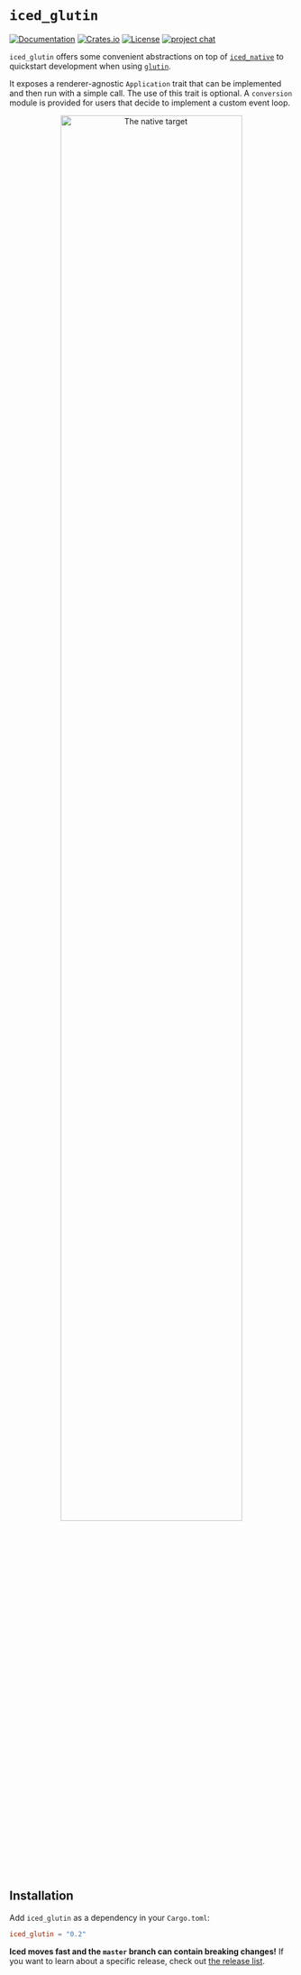 # `iced_glutin`
[![Documentation](https://docs.rs/iced_glutin/badge.svg)][documentation]
[![Crates.io](https://img.shields.io/crates/v/iced_glutin.svg)](https://crates.io/crates/iced_glutin)
[![License](https://img.shields.io/crates/l/iced_glutin.svg)](https://github.com/iced-rs/iced/blob/master/LICENSE)
[![project chat](https://img.shields.io/badge/chat-on_zulip-brightgreen.svg)](https://iced.zulipchat.com)

`iced_glutin` offers some convenient abstractions on top of [`iced_native`] to quickstart development when using [`glutin`].

It exposes a renderer-agnostic `Application` trait that can be implemented and then run with a simple call. The use of this trait is optional. A `conversion` module is provided for users that decide to implement a custom event loop.

<p align="center">
  <img alt="The native target" src="../docs/graphs/native.png" width="80%">
</p>

[documentation]: https://docs.rs/iced_glutin
[`iced_native`]: ../native
[`glutin`]: https://github.com/rust-windowing/glutin

## Installation
Add `iced_glutin` as a dependency in your `Cargo.toml`:

```toml
iced_glutin = "0.2"
```

__Iced moves fast and the `master` branch can contain breaking changes!__ If
you want to learn about a specific release, check out [the release list].

[the release list]: https://github.com/iced-rs/iced/releases
